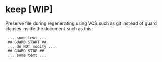 # keep [WIP]
Preserve file during regenerating using VCS such as git instead of guard clauses inside the document such as this:
```
 ... some text ...
 ## GUARD START ##
 ... do NOT modify ...
 ## GUARD STOP ##
 ... some text ...
```